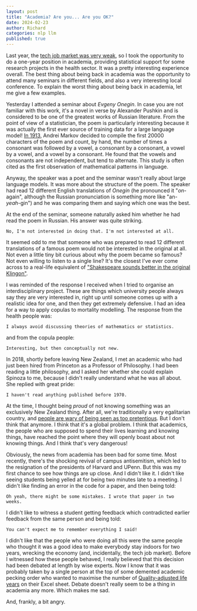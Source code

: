 ```yaml
---
layout: post
title: "Academia? Are you... Are you OK?"
date: 2024-02-23
author: Richard
categories: nlp llm
published: true
---
```

Last year, the [tech job market was very weak](https://papers.ssrn.com/sol3/papers.cfm?abstract_id=4442475), so I took the opportunity to do a one-year position in academia, providing statistical support for some research projects in the health sector. It was a pretty interesting experience overall. The best thing about being back in academia was the opportunity to attend many seminars in different fields, and also a very interesting local conference. To explain the worst thing about being back in academia, let me give a few examples.

Yesterday I attended a seminar about *Evgeny Onegin*. In case you are not familiar with this work, it's a novel in verse by Alexander Pushkin and is considered to be one of the greatest works of Russian literature. From the point of view of a statistician, the poem is particularly interesting because it was actually the first ever source of training data for a large language model! [In 1913](https://www.americanscientist.org/article/first-links-in-the-markov-chain), Andrei Markov decided to compile the first 20000 characters of the poem and count, by hand, the number of times a consonant was followed by a vowel, a consonant by a consonant, a vowel by a vowel, and a vowel by a consonant. He found that the vowels and consonants are not independent, but tend to alternate. This study is often cited as the first observation of mathematical patterns in language.

Anyway, the speaker was a poet and the seminar wasn't really about large language models. It was more about the structure of the poem. The speaker had read 12 different English translations of *Onegin* (he pronounced it "*on*-again", although the Russian pronunciation is something more like "an-*yeah*-gin") and he was comparing them and saying which one was the best.

At the end of the seminar, someone naturally asked him whether he had read the poem in Russian. His answer was quite striking.

	No, I'm not interested in doing that. I'm not interested at all.

It seemed odd to me that someone who was prepared to read 12 different translations of a famous poem would not be interested in the original at all. Not even a little tiny bit curious about why the poem became so famous? Not even willing to listen to a single line? It's the closest I've ever come across to a real-life equivalent of ["Shakespeare sounds better in the original Klingon"](https://tvtropes.org/pmwiki/pmwiki.php/Main/InTheOriginalKlingon).

I was reminded of the response I received when I tried to organise an interdisciplinary project. These are things which university people always say they are very interested in, right up until someone comes up with a realistic idea for one, and then they get extremely defensive. I had an idea for a way to apply copulas to mortality modelling. The response from the health people was:

	I always avoid discussing theories of mathematics or statistics.
	
and from the copula people:

	Interesting, but then conceptually not new.
	
In 2018, shortly before leaving New Zealand, I met an academic who had just been hired from Princeton as a Professor of Philosophy. I had been reading a little philosophy, and I asked her whether she could explain Spinoza to me, because I didn't really understand what he was all about. She replied with great pride:

	I haven't read anything published before 1970.
	
At the time, I thought being *proud* of not knowing something was an exclusively New Zealand thing. After all, we're traditionally a very egalitarian country, and [people are wary of being seen as too pretentious](https://en.wikipedia.org/wiki/Tall_poppy_syndrome). But I don't think that anymore. I think that it's a global problem. I think that academics, the people who are supposed to spend their lives learning and knowing things, have reached the point where they will openly boast about not knowing things. And I think that's very dangerous!  
	
Obviously, the news from academia has been bad for some time. Most recently, there's the shocking revival of campus antisemitism, which led to the resignation of the presidents of Harvard and UPenn. But this was my first chance to see how things are up close. And I didn't like it. I didn't like seeing students being yelled at for being two minutes late to a meeting. I didn't like finding an error in the code for a paper, and then being told:

	Oh yeah, there might be some mistakes. I wrote that paper in two weeks.
	
I didn't like to witness a student getting feedback which contradicted earlier feedback from the same person and being told:

	You can't expect me to remember everything I said!

I didn't like that the people who were doing all this were the same people who thought it was a good idea to make everybody stay indoors for two years, wrecking the economy (and, incidentally, the tech job market). Before I witnessed how these people behaved, I really believed that this decision had been debated at length by wise experts. Now I know that it was probably taken by a single person at the top of some demented academic pecking order who wanted to maximise the number of [Quality-adjusted life years](https://en.wikipedia.org/wiki/Quality-adjusted_life_year) on their Excel sheet. Debate doesn't really seem to be a thing in academia any more. Which makes me sad. 

And, frankly, a bit angry.
